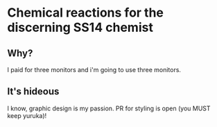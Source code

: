 # Chemical reactions for the discerning SS14 chemist

## Why?
I paid for three monitors and i'm going to use three monitors.

## It's hideous
I know, graphic design is my passion. PR for styling is open (you MUST keep yuruka)!